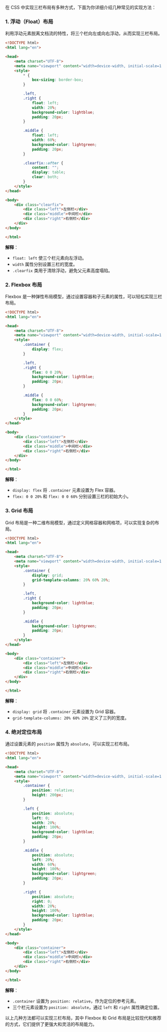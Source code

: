 在 CSS 中实现三栏布局有多种方式，下面为你详细介绍几种常见的实现方法：

### 1. 浮动（Float）布局
利用浮动元素脱离文档流的特性，将三个栏向左或向右浮动，从而实现三栏布局。
```html
<!DOCTYPE html>
<html lang="en">

<head>
    <meta charset="UTF-8">
    <meta name="viewport" content="width=device-width, initial-scale=1.0">
    <style>
        * {
            box-sizing: border-box;
        }

        .left,
        .right {
            float: left;
            width: 20%;
            background-color: lightblue;
            padding: 20px;
        }

        .middle {
            float: left;
            width: 60%;
            background-color: lightgreen;
            padding: 20px;
        }

        .clearfix::after {
            content: "";
            display: table;
            clear: both;
        }
    </style>
</head>

<body>
    <div class="clearfix">
        <div class="left">左侧栏</div>
        <div class="middle">中间栏</div>
        <div class="right">右侧栏</div>
    </div>
</body>

</html>
```
**解释**：
- `float: left` 使三个栏元素向左浮动。
- `width` 属性分别设置三栏的宽度。
- `.clearfix` 类用于清除浮动，避免父元素高度塌陷。

### 2. Flexbox 布局
Flexbox 是一种弹性布局模型，通过设置容器和子元素的属性，可以轻松实现三栏布局。
```html
<!DOCTYPE html>
<html lang="en">

<head>
    <meta charset="UTF-8">
    <meta name="viewport" content="width=device-width, initial-scale=1.0">
    <style>
        .container {
            display: flex;
        }

        .left,
        .right {
            flex: 0 0 20%;
            background-color: lightblue;
            padding: 20px;
        }

        .middle {
            flex: 0 0 60%;
            background-color: lightgreen;
            padding: 20px;
        }
    </style>
</head>

<body>
    <div class="container">
        <div class="left">左侧栏</div>
        <div class="middle">中间栏</div>
        <div class="right">右侧栏</div>
    </div>
</body>

</html>
```
**解释**：
- `display: flex` 将 `.container` 元素设置为 Flex 容器。
- `flex: 0 0 20%` 和 `flex: 0 0 60%` 分别设置三栏的初始大小。

### 3. Grid 布局
Grid 布局是一种二维布局模型，通过定义网格容器和网格项，可以实现复杂的布局。
```html
<!DOCTYPE html>
<html lang="en">

<head>
    <meta charset="UTF-8">
    <meta name="viewport" content="width=device-width, initial-scale=1.0">
    <style>
        .container {
            display: grid;
            grid-template-columns: 20% 60% 20%;
        }

        .left,
        .right {
            background-color: lightblue;
            padding: 20px;
        }

        .middle {
            background-color: lightgreen;
            padding: 20px;
        }
    </style>
</head>

<body>
    <div class="container">
        <div class="left">左侧栏</div>
        <div class="middle">中间栏</div>
        <div class="right">右侧栏</div>
    </div>
</body>

</html>
```
**解释**：
- `display: grid` 将 `.container` 元素设置为 Grid 容器。
- `grid-template-columns: 20% 60% 20%` 定义了三列的宽度。

### 4. 绝对定位布局
通过设置元素的 `position` 属性为 `absolute`，可以实现三栏布局。
```html
<!DOCTYPE html>
<html lang="en">

<head>
    <meta charset="UTF-8">
    <meta name="viewport" content="width=device-width, initial-scale=1.0">
    <style>
        .container {
            position: relative;
            height: 200px;
        }

        .left {
            position: absolute;
            left: 0;
            width: 20%;
            height: 100%;
            background-color: lightblue;
            padding: 20px;
        }

        .middle {
            position: absolute;
            left: 20%;
            width: 60%;
            height: 100%;
            background-color: lightgreen;
            padding: 20px;
        }

        .right {
            position: absolute;
            right: 0;
            width: 20%;
            height: 100%;
            background-color: lightblue;
            padding: 20px;
        }
    </style>
</head>

<body>
    <div class="container">
        <div class="left">左侧栏</div>
        <div class="middle">中间栏</div>
        <div class="right">右侧栏</div>
    </div>
</body>

</html>
```
**解释**：
- `.container` 设置为 `position: relative`，作为定位的参考元素。
- 三个栏元素设置为 `position: absolute`，通过 `left` 和 `right` 属性确定位置。

以上几种方法都可以实现三栏布局，其中 Flexbox 和 Grid 布局是比较现代和推荐的方式，它们提供了更强大和灵活的布局能力。 